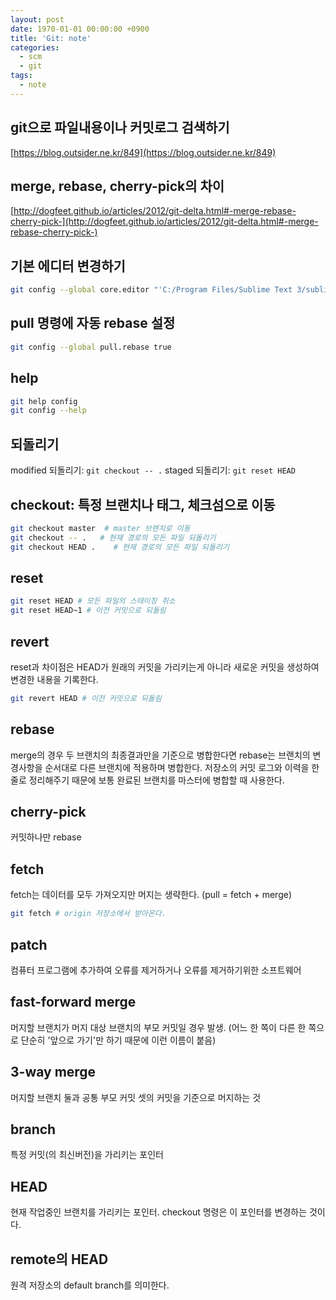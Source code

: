 ```yaml
---
layout: post
date: 1970-01-01 00:00:00 +0900
title: 'Git: note'
categories:
  - scm
  - git
tags:
  - note
---
```


## git으로 파일내용이나 커밋로그 검색하기
[https://blog.outsider.ne.kr/849](https://blog.outsider.ne.kr/849)

## merge, rebase, cherry-pick의 차이
[http://dogfeet.github.io/articles/2012/git-delta.html#-merge-rebase-cherry-pick-](http://dogfeet.github.io/articles/2012/git-delta.html#-merge-rebase-cherry-pick-)

## 기본 에디터 변경하기
```bash
git config --global core.editor "'C:/Program Files/Sublime Text 3/sublime_text.exe' -w"
```

## pull 명령에 자동 rebase 설정
```bash
git config --global pull.rebase true
```

## help
```bash
git help config
git config --help
```

## 되돌리기
modified 되돌리기: `git checkout -- .`
staged 되돌리기: `git reset HEAD`

## checkout: 특정 브랜치나 태그, 체크섬으로 이동
```bash
git checkout master  # master 브렌치로 이동
git checkout -- .   # 현재 경로의 모든 파일 되돌리기
git checkout HEAD .    # 현재 경로의 모든 파일 되돌리기
```

## reset
```bash
git reset HEAD # 모든 파일의 스테이징 취소
git reset HEAD~1 # 이전 커밋으로 되돌림
```

## revert
reset과 차이점은 HEAD가 원래의 커밋을 가리키는게 아니라 새로운 커밋을 생성하여 변경한 내용을 기록한다.
```bash
git revert HEAD # 이전 커밋으로 되돌림
```

## rebase
merge의 경우 두 브랜치의 최종결과만을 기준으로 병합한다면 rebase는 브랜치의 변경사항을 순서대로 다른 브랜치에 적용하며 병합한다. 저장소의 커밋 로그와 이력을 한 줄로 정리해주기 때문에 보통 완료된 브랜치를 마스터에 병합할 때 사용한다.

## cherry-pick
커밋하나만 rebase

## fetch
fetch는 데이터를 모두 가져오지만 머지는 생략한다. (pull = fetch + merge)
```bash
git fetch # origin 저장소에서 받아온다.
```

## patch
컴퓨터 프로그램에 추가하여 오류를 제거하거나 오류를 제거하기위한 소프트웨어

## fast-forward merge
머지할 브랜치가 머지 대상 브랜치의 부모 커밋일 경우 발생. (어느 한 쪽이 다른 한 쪽으로 단순히 '앞으로 가기'만 하기 때문에 이런 이름이 붙음)

## 3-way merge
머지할 브랜치 둘과 공통 부모 커밋 셋의 커밋을 기준으로 머지하는 것

## branch
특정 커밋(의 최신버전)을 가리키는 포인터

## HEAD
현재 작업중인 브랜치를 가리키는 포인터. checkout 명령은 이 포인터를 변경하는 것이다.

## remote의 HEAD
원격 저장소의 default branch를 의미한다.
